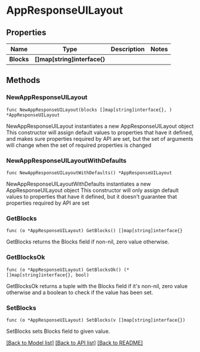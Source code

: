 # AppResponseUILayout

## Properties

Name | Type | Description | Notes
------------ | ------------- | ------------- | -------------
**Blocks** | **[]map[string]interface{}** |  | 

## Methods

### NewAppResponseUILayout

`func NewAppResponseUILayout(blocks []map[string]interface{}, ) *AppResponseUILayout`

NewAppResponseUILayout instantiates a new AppResponseUILayout object
This constructor will assign default values to properties that have it defined,
and makes sure properties required by API are set, but the set of arguments
will change when the set of required properties is changed

### NewAppResponseUILayoutWithDefaults

`func NewAppResponseUILayoutWithDefaults() *AppResponseUILayout`

NewAppResponseUILayoutWithDefaults instantiates a new AppResponseUILayout object
This constructor will only assign default values to properties that have it defined,
but it doesn't guarantee that properties required by API are set

### GetBlocks

`func (o *AppResponseUILayout) GetBlocks() []map[string]interface{}`

GetBlocks returns the Blocks field if non-nil, zero value otherwise.

### GetBlocksOk

`func (o *AppResponseUILayout) GetBlocksOk() (*[]map[string]interface{}, bool)`

GetBlocksOk returns a tuple with the Blocks field if it's non-nil, zero value otherwise
and a boolean to check if the value has been set.

### SetBlocks

`func (o *AppResponseUILayout) SetBlocks(v []map[string]interface{})`

SetBlocks sets Blocks field to given value.



[[Back to Model list]](../README.md#documentation-for-models) [[Back to API list]](../README.md#documentation-for-api-endpoints) [[Back to README]](../README.md)


